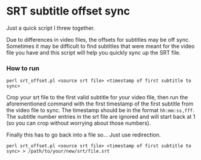 SRT subtitle offset sync
========================

Just a quick script I threw together.

Due to differences in video files, the offsets for subtitles may be off sync. Sometimes it may be difficult to find subtitles that were meant for the video file you have and this script will help you quickly sync up the SRT file.

### How to run

`perl srt_offset.pl <source srt file> <timestamp of first subtitle to sync>`

Crop your srt file to the first valid subtitle for your video file, then run the aforementioned command with the first timestamp of the first subtitle from the video file to sync. The timestamp should be in the format `hh:mm:ss,fff`. The subtitle number entries in the srt file are ignored and will start back at 1 (so you can crop without worrying about those numbers).

Finally this has to go back into a file so... Just use redirection.

`perl srt_offset.pl <source srt file> <timestamp of first subtitle to sync> > /path/to/your/new/srt/file.srt`